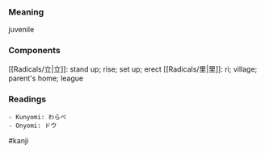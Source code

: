 ### Meaning

juvenile

### Components

[[Radicals/立|立]]: stand up; rise; set up; erect [[Radicals/里|里]]: ri; village; parent's home; league

### Readings

```
- Kunyomi: わらべ
- Onyomi: ドウ
```

#kanji
